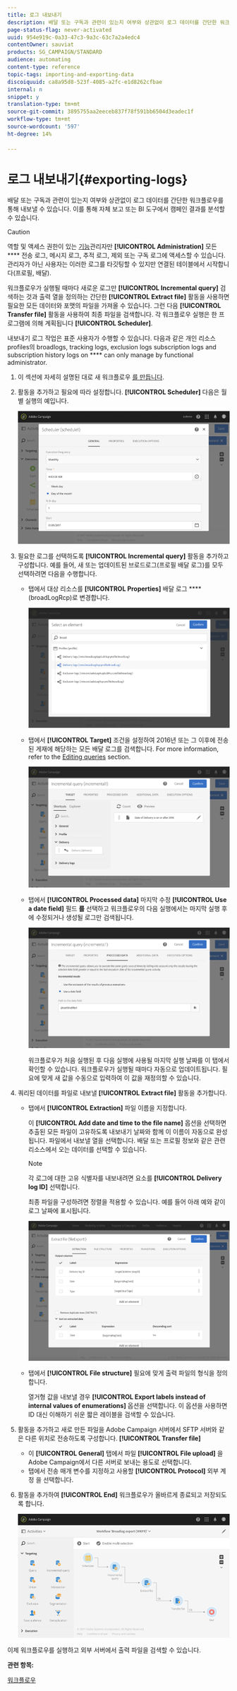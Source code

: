 ```yaml
---
title: 로그 내보내기
description: 배달 또는 구독과 관련이 있는지 여부와 상관없이 로그 데이터를 간단한 워크플로우를 통해 내보낼 수 있습니다.
page-status-flag: never-activated
uuid: 954e919c-0a33-47c3-9a3c-63c7a2a4edc4
contentOwner: sauviat
products: SG_CAMPAIGN/STANDARD
audience: automating
content-type: reference
topic-tags: importing-and-exporting-data
discoiquuid: ca8a95d8-523f-4085-a2fc-e1d8262cfbae
internal: n
snippet: y
translation-type: tm+mt
source-git-commit: 3895755aa2eeceb837f78f591bb6504d3eadec1f
workflow-type: tm+mt
source-wordcount: '597'
ht-degree: 14%

---
```



# 로그 내보내기{#exporting-logs}

배달 또는 구독과 관련이 있는지 여부와 상관없이 로그 데이터를 간단한 워크플로우를 통해 내보낼 수 있습니다. 이를 통해 자체 보고 또는 BI 도구에서 캠페인 결과를 분석할 수 있습니다.

>[!CAUTION]
>
>역할 및 액세스 권한이 있는 [기능](../../administration/using/users-management.md#functional-administrators)관리자만 **[!UICONTROL Administration]** 모든 **** 전송 로그, 메시지 로그, 추적 로그, 제외 또는 구독 로그에 액세스할 수 있습니다. 관리자가 아닌 사용자는 이러한 로그를 타깃팅할 수 있지만 연결된 테이블에서 시작합니다(프로필, 배달).

워크플로우가 실행될 때마다 새로운 로그만 **[!UICONTROL Incremental query]** 검색하는 것과 출력 열을 정의하는 간단한 **[!UICONTROL Extract file]** 활동을 사용하면 필요한 모든 데이터와 포맷의 파일을 가져올 수 있습니다. 그런 다음 **[!UICONTROL Transfer file]** 활동을 사용하여 최종 파일을 검색합니다. 각 워크플로우 실행은 한 프로그램에 의해 계획됩니다 **[!UICONTROL Scheduler]**.

내보내기 로그 작업은 표준 사용자가 수행할 수 있습니다. 다음과 같은 개인 리소스profiles의 broadlogs, tracking logs, exclusion logs subscription logs and subscription history logs on **** can only manage by functional administrator.

1. 이 섹션에 자세히 설명된 대로 새 워크플로우 [를 만듭니다](../../automating/using/building-a-workflow.md#creating-a-workflow).
1. 활동을 추가하고 필요에 따라 설정합니다. **[!UICONTROL Scheduler]** 다음은 월별 실행의 예입니다.

   ![](assets/export_logs_scheduler.png)

1. 필요한 로그를 선택하도록 **[!UICONTROL Incremental query]** 활동을 추가하고 구성합니다. 예를 들어, 새 또는 업데이트된 브로드로그(프로필 배달 로그)를 모두 선택하려면 다음을 수행합니다.

   * 탭에서 대상 리소스를 **[!UICONTROL Properties]** 배달 로그 **** (broadLogRcp)로 변경합니다.

      ![](assets/export_logs_query_properties.png)

   * 탭에서 **[!UICONTROL Target]** 조건을 설정하여 2016년 또는 그 이후에 전송된 게재에 해당하는 모든 배달 로그를 검색합니다. For more information, refer to the [Editing queries](../../automating/using/editing-queries.md#creating-queries) section.

      ![](assets/export_logs_query_target.png)

   * 탭에서 **[!UICONTROL Processed data]** 마지막 수정 **[!UICONTROL Use a date field]** 필드 **를** 선택하고 워크플로우의 다음 실행에서는 마지막 실행 후에 수정되거나 생성될 로그만 검색됩니다.

      ![](assets/export_logs_query_processeddata.png)

      워크플로우가 처음 실행된 후 다음 실행에 사용될 마지막 실행 날짜를 이 탭에서 확인할 수 있습니다. 워크플로우가 실행될 때마다 자동으로 업데이트됩니다. 필요에 맞게 새 값을 수동으로 입력하여 이 값을 재정의할 수 있습니다.

1. 쿼리된 데이터를 파일로 내보낼 **[!UICONTROL Extract file]** 활동을 추가합니다.

   * 탭에서 **[!UICONTROL Extraction]** 파일 이름을 지정합니다.

      이 **[!UICONTROL Add date and time to the file name]** 옵션을 선택하면 추출된 모든 파일이 고유하도록 내보내기 날짜와 함께 이 이름이 자동으로 완성됩니다. 파일에서 내보낼 열을 선택합니다. 배달 또는 프로필 정보와 같은 관련 리소스에서 오는 데이터를 선택할 수 있습니다.

      >[!NOTE]
      >
      >각 로그에 대한 고유 식별자를 내보내려면 요소를 **[!UICONTROL Delivery log ID]** 선택합니다.

      최종 파일을 구성하려면 정렬을 적용할 수 있습니다. 예를 들어 아래 예와 같이 로그 날짜에 표시됩니다.

      ![](assets/export_logs_extractfile_extraction.png)

   * 탭에서 **[!UICONTROL File structure]** 필요에 맞게 출력 파일의 형식을 정의합니다.

      열거형 값을 내보낼 경우 **[!UICONTROL Export labels instead of internal values of enumerations]** 옵션을 선택합니다. 이 옵션을 사용하면 ID 대신 이해하기 쉬운 짧은 레이블을 검색할 수 있습니다.

1. 활동을 추가하고 새로 만든 파일을 Adobe Campaign 서버에서 SFTP 서버와 같은 다른 위치로 전송하도록 구성합니다. **[!UICONTROL Transfer file]**

   * 이 **[!UICONTROL General]** 탭에서 파일 **[!UICONTROL File upload]** 을 Adobe Campaign에서 다른 서버로 보내는 용도로 선택합니다.
   * 탭에서 전송 매개 변수를 지정하고 사용할 **[!UICONTROL Protocol]** 외부 계정 [](../../administration/using/external-accounts.md#creating-an-external-account) 을 선택합니다.

1. 활동을 추가하여 **[!UICONTROL End]** 워크플로우가 올바르게 종료되고 저장되도록 합니다.

   ![](assets/export_logs_example_workflow.png)

이제 워크플로우를 실행하고 외부 서버에서 출력 파일을 검색할 수 있습니다.

**관련 항목:**

[워크플로우](../../automating/using/get-started-workflows.md)
